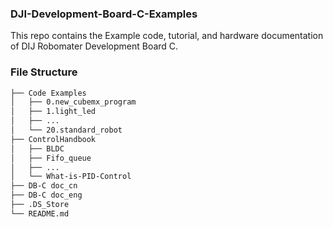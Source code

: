 ### DJI-Development-Board-C-Examples
This repo contains the Example code, tutorial, and hardware documentation of DIJ Robomater Development Board C.  

### File Structure

```bash
├── Code Examples
│   ├── 0.new_cubemx_program
│   ├── 1.light_led
│   ├── ...
│   └── 20.standard_robot
├── ControlHandbook
│   ├── BLDC
│   ├── Fifo_queue
│   ├── ...
│   └── What-is-PID-Control
├── DB-C doc_cn
├── DB-C doc_eng
├── .DS_Store
└── README.md
```
